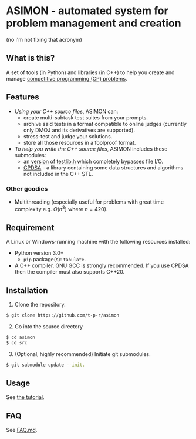 # ASIMON - automated system for problem management and creation

(no i'm not fixing that acronym)


## What is this?

A set of tools (in Python) and libraries (in C++) to help you create and manage [competitive programming (CP) problems](cp_intro.md).

## Features

- *Using your C++ source files*, ASIMON can:
    - create multi-subtask test suites from your prompts.
    - archive said tests in a format compatible to online judges (currently only DMOJ and its derivatives are supported).
    - stress-test and judge your solutions.
    - store all those resources in a foolproof format.
- *To help you write the C++ source files*, ASIMON includes these submodules:
    - an [version](https://github.com/t-p-r/testlib-asimon) of [testlib.h](https://github.com/MikeMirzayanov/testlib/) which completely bypasses file I/O.
    - [CPDSA](https://github.com/t-p-r/cpdsa) - a library containing some data structures and algorithms not included in the C++ STL.
  
### Other goodies
- Multithreading (especially useful for problems with great time complexity e.g. $O(n^3)$ where $n=420$).

## Requirement

A Linux or Windows-running machine with the following resources installed:
- Python version 3.0+
  - `pip` package(s): `tabulate`.
- A C++ compiler. GNU GCC is strongly recommended. If you use CPDSA then the compiler must also supports C++20.


## Installation

1. Clone the repository.

```bash
$ git clone https://github.com/t-p-r/asimon
```
2. Go into the source directory

```bash
$ cd asimon
$ cd src
```
3. (Optional, highly recommended) Initiate git submodules. 

```bash
$ git submodule update --init.
```

## Usage

See [the tutorial](/docs/tutorial.md).

## FAQ

See [FAQ.md](/docs/FAQ.md).